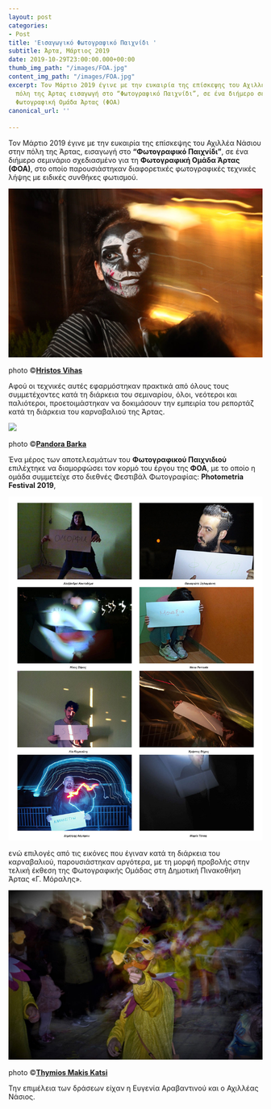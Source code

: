 ```yaml
---
layout: post
categories:
- Post
title: 'Εισαγωγικό Φωτογραφικό Παιχνίδι '
subtitle: Άρτα, Μάρτιος 2019
date: 2019-10-29T23:00:00.000+00:00
thumb_img_path: "/images/FOA.jpg"
content_img_path: "/images/FOA.jpg"
excerpt: Τον Μάρτιο 2019 έγινε με την ευκαιρία της επίσκεψης του Αχιλλέα Νάσιου στην
  πόλη της Άρτας εισαγωγή στο “Φωτογραφικό Παιχνίδι”, σε ένα διήμερο σεμινάριο στην
  Φωτογραφική Ομάδα Άρτας (ΦΟΑ)
canonical_url: ''

---
```

Τον Μάρτιο 2019 έγινε με την ευκαιρία της επίσκεψης του Αχιλλέα Νάσιου στην πόλη της Άρτας, εισαγωγή στο **“Φωτογραφικό Παιχνίδι”**, σε ένα διήμερο σεμινάριο σχεδιασμένο για τη **Φωτογραφική Ομάδα Άρτας (ΦΟΑ)**, στο οποίο παρουσιάστηκαν διαφορετικές φωτογραφικές τεχνικές λήψης με ειδικές συνθήκες φωτισμού.

![](/images/202.-Hristos-Viha.jpg)

photo ©<a href="https://www.facebook.com/hristos.vihas" target="blank">**Hristos Vihas**</a> 

Αφού οι τεχνικές αυτές εφαρμόστηκαν πρακτικά από όλους τους συμμετέχοντες κατά τη διάρκεια του σεμιναρίου, όλοι, νεότεροι και παλιότεροι, προετοιμάστηκαν να δοκιμάσουν την εμπειρία του ρεπορτάζ κατά τη διάρκεια του καρναβαλιού της Άρτας.

![](/images/66.-Πανδώρα-Μπαρκ.jpg)

photo ©<a href="https://www.facebook.com/dorabark" target="blank">**Pandora Barka**</a>

Ένα μέρος των αποτελεσμάτων του **Φωτογραφικού Παιχνιδιού** επιλέχτηκε να διαμορφώσει τον κορμό του έργου της **ΦΟΑ**, με το οποίο η ομάδα συμμετείχε στο διεθνές Φεστιβάλ Φωτογραφίας: **Photometria Festival 2019**,

![](/images/ΦΩΤΟΜΕΤΡΙΑ-2-1.jpg)

ενώ επιλογές από τις εικόνες που έγιναν κατά τη διάρκεια του καρναβαλιού, παρουσιάστηκαν αργότερα, με τη μορφή προβολής στην τελική έκθεση της Φωτογραφικής Ομάδας στη Δημοτική Πινακοθήκη Άρτας «Γ. Μόραλης».

![](/images/12.-Thimios-Makis-Kats.jpg)

photo ©<a href="https://www.facebook.com/thimiosmakis.katsi" target="blank">**Thymios Makis Katsi**</a>

Την επιμέλεια των δράσεων είχαν η Ευγενία Αραβαντινού και ο Αχιλλέας Νάσιος.